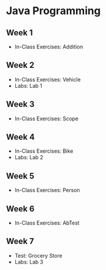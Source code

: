 # Java Programming

## Week 1

- In-Class Exercises: Addition

## Week 2

- In-Class Exercises: Vehicle
- Labs: Lab 1

## Week 3

- In-Class Exercises: Scope

## Week 4

- In-Class Exercises: Bike
- Labs: Lab 2

## Week 5

- In-Class Exercises: Person

## Week 6

- In-Class Exercises: AbTest

## Week 7

- Test: Grocery Store
- Labs: Lab 3
